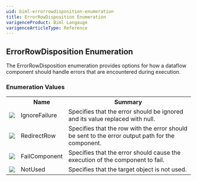 ```yaml
---
uid: biml-errorrowdisposition-enumeration
title: ErrorRowDisposition Enumeration
varigenceProduct: Biml Langauge
varigenceArticleType: Reference
---
```


## ErrorRowDisposition Enumeration<div class="LanguageSummary"><div class ="SummaryItem">The ErrorRowDisposition enumeration provides options for how a dataflow component should handle errors that are encountered during execution.</div></div><div class="EnumValueGroup">### Enumeration Values<table id="EnumValue" class="MemberList"><tbody><tr><th class="MemberTypeIconColumnHeader">&nbsp;</th><th class="MemberNameColumnHeader">Name</th><th class="MemberSummaryColumnHeader">Summary</th></tr><tr class="cd0"><td align="center" class="MemberTypeIcon"><img src="enumValue.png"></img></td><td class="MemberName">IgnoreFailure</td><td class="MemberSummary"><div class ="SummaryItem">Specifies that the error should be ignored and its value replaced with null.</div></td></tr><tr class="cd1"><td align="center" class="MemberTypeIcon"><img src="enumValue.png"></img></td><td class="MemberName">RedirectRow</td><td class="MemberSummary"><div class ="SummaryItem">Specifies that the row with the error should be sent to the error output path for the component.</div></td></tr><tr class="cd0"><td align="center" class="MemberTypeIcon"><img src="enumValue.png"></img></td><td class="MemberName">FailComponent</td><td class="MemberSummary"><div class ="SummaryItem">Specifies that the error should cause the execution of the component to fail.</div></td></tr><tr class="cd1"><td align="center" class="MemberTypeIcon"><img src="enumValue.png"></img></td><td class="MemberName">NotUsed</td><td class="MemberSummary"><div class ="SummaryItem">Specifies that the target object is not used.</div></td></tr></tbody></table></div>